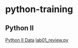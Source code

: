 # python-training

## Python II
[Python II Data](http://tinyurl.com/py2dataz)
[lab01\_review.py](http://tinyurl.com/lab01rev)
